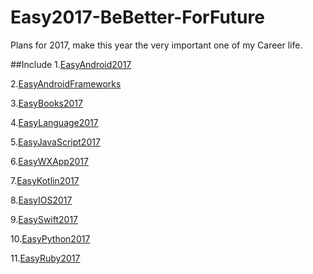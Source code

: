 # Easy2017-BeBetter-ForFuture

Plans for 2017, make this year the very important one of my Career life.

##Include
1.[EasyAndroid2017](https://github.com/mazouri/EasyAndroid2017)

2.[EasyAndroidFrameworks](https://github.com/mazouri/EasyAndroidFrameworks)

3.[EasyBooks2017](https://github.com/mazouri/EasyBooks2017)

4.[EasyLanguage2017](https://github.com/mazouri/EasyLanguage2017)

5.[EasyJavaScript2017](https://github.com/mazouri/EasyJavaScript2017)

6.[EasyWXApp2017](https://github.com/mazouri/EasyWXApp2017)

7.[EasyKotlin2017](https://github.com/mazouri/EasyKotlin2017)

8.[EasyIOS2017](https://github.com/mazouri/EasyIOS2017)

9.[EasySwift2017](https://github.com/mazouri/EasySwift2017)

10.[EasyPython2017](https://github.com/mazouri/EasyPython2017)

11.[EasyRuby2017](https://github.com/mazouri/EasyRuby2017)
